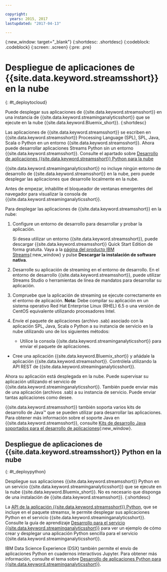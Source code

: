 ```yaml
---

copyright:
  years: 2015, 2017
lastupdated: "2017-04-13"

---
```


<!-- Attribute definitions -->
{:new_window: target="_blank"}
{:shortdesc: .shortdesc}
{:codeblock: .codeblock}
{:screen: .screen}
{:pre: .pre}

# Despliegue de aplicaciones de {{site.data.keyword.streamsshort}} en la nube
{: #t_deploytocloud}

Puede desplegar sus aplicaciones de {{site.data.keyword.streamsshort}} en una instancia de {{site.data.keyword.streaminganalyticsshort}} que se ejecute en la nube {{site.data.keyword.Bluemix_short}}.
{:shortdesc}

Las aplicaciones de {{site.data.keyword.streamsshort}} se escriben en {{site.data.keyword.streamsshort}} Processing Language (SPL), SPL, Java, Scala o Python en un entorno {{site.data.keyword.streamsshort}}. Ahora puede desarrollar aplicaciones Streams Python sin un entorno {{site.data.keyword.streamsshort}}. Consulte el apartado sobre [Desarrollo de aplicaciones {{site.data.keyword.streamsshort}} Python para la nube](docs/services/StreamingAnalytics/t_deploytocloud.html#t_deploypython)


{{site.data.keyword.streaminganalyticsshort}} no incluye ningún entorno de desarrollo de {{site.data.keyword.streamsshort}} en la nube, pero puede desplegar las aplicaciones que desarrolle localmente en la nube.

Antes de empezar, inhabilite el bloqueador de ventanas emergentes del navegador para visualizar la consola de {{site.data.keyword.streaminganalyticsshort}}. 

Para desplegar las aplicaciones de {{site.data.keyword.streamsshort}} en la nube:

1. Configure un entorno de desarrollo para desarrollar y probar la aplicación.

	Si desea utilizar un entorno {{site.data.keyword.streamsshort}}, puede descargar {{site.data.keyword.streamsshort}} Quick Start Edition de forma gratuita. Vaya a la [página del producto IBM Streams](http://www.ibm.com/analytics/us/en/technology/stream-computing/){:new_window} y pulse **Descargar la instalación de software nativa**.

2. Desarrolle su aplicación de streaming en el entorno de desarrollo. En el entorno de desarrollo {{site.data.keyword.streamsshort}}, puede utilizar Streams Studio o herramientas de línea de mandatos para desarrollar su aplicación. 

3. Compruebe que la aplicación de streaming se ejecute correctamente en el entorno de aplicación. **Nota:** Debe compilar su aplicación en un sistema operativo Red Hat Enterprise Linux (RHEL) 6.5 o una versión de CentOS equivalente utilizando procesadores Intel. 

4. Envíe el paquete de aplicaciones (archivo .sab) asociado con la aplicación SPL, Java, Scala o Python a su instancia de servicio en la nube utilizando uno de los siguientes métodos:
	* Utilice la consola {{site.data.keyword.streaminganalyticsshort}} para enviar el paquete de aplicaciones.
  * Cree una aplicación {{site.data.keyword.Bluemix_short}} y añádale la aplicación {{site.data.keyword.streamsshort}}. Contrólela utilizando la API REST de {{site.data.keyword.streaminganalyticsshort}}.

Ahora su aplicación está desplegada en la nube. Puede supervisar su aplicación utilizando el servicio de {{site.data.keyword.streaminganalyticsshort}}. También puede enviar más de una aplicación (archivos .sab) a su instancia de servicio. Puede enviar tantas aplicaciones como desee.

{{site.data.keyword.streamsshort}} también soporta varios kits de desarrollo de Java™ que se pueden utilizar para desarrollar las aplicaciones. Para obtener más información sobre el soporte Java en {{site.data.keyword.streamsshort}}, consulte [Kits de desarrollo Java soportados para el desarrollo de aplicaciones](https://www.ibm.com/support/knowledgecenter/en/SSCRJU_4.2.0/com.ibm.streams.install.doc/doc/ibminfospherestreams-install-prerequisites-java-supported-sdks.html){:new_window}.

## Despliegue de aplicaciones de {{site.data.keyword.streamsshort}} Python en la nube
{: #t_deploypython}

Despliegue sus aplicaciones {{site.data.keyword.streamsshort}} Python en un servicio {{site.data.keyword.streaminganalyticsshort}} que se ejecute en la nube {{site.data.keyword.Bluemix_short}}.
No es necesario que disponga de una instalación de {{site.data.keyword.streamsshort}}.
{:shortdesc}

La [API de la aplicación {{site.data.keyword.streamsshort}} Python](http://ibmstreams.github.io/streamsx.documentation/docs/python/python-appapi-devguide/#50-api-features), que se incluye en el paquete streamsx, le permite desplegar sus aplicaciones Python en el servicio {{site.data.keyword.streaminganalyticsshort}}. Consulte la guía de aprendizaje [Desarrollo para el servicio {{site.data.keyword.streaminganalyticsshort}}](http://ibmstreams.github.io/streamsx.documentation/docs/python/1.6/python-appapi-devguide-2a/index.html) para ver un ejemplo de cómo crear y desplegar una aplicación Python sencilla para el servicio {{site.data.keyword.streaminganalyticsshort}}. 

IBM Data Science Experience (DSX) también permite el envío de aplicaciones Python en cuadernos interactivos Jupyter. Para obtener más información, consulte el tema sobre [Desarrollo de aplicaciones Python para {{site.data.keyword.streaminganalyticsshort}}](/docs/services/StreamingAnalytics/t_develop_apps_python.html).
